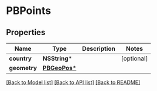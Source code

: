 # PBPoints

## Properties
Name | Type | Description | Notes
------------ | ------------- | ------------- | -------------
**country** | **NSString*** |  | [optional] 
**geometry** | [**PBGeoPos***](PBGeoPos.md) |  | 

[[Back to Model list]](../README.md#documentation-for-models) [[Back to API list]](../README.md#documentation-for-api-endpoints) [[Back to README]](../README.md)


